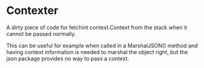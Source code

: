 # Contexter

A dirty piece of code for fetchint context.Context from the stack when it
cannot be passed normally.

This can be useful for example when called in a MarshalJSON() method and having
context information is needed to marshal the object right, but the json package
provides no way to pass a context.
